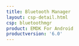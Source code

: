 ```yaml
---
title: Bluetooth Manager
layout: csp-detail.html
csp: bluetoothmgr
product: EMDK For Android
productversion: '6.0'
---
```









